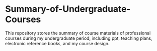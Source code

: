# Summary-of-Undergraduate-Courses
This repository stores the summary of course materials of professional courses during my undergraduate period, including ppt, teaching plans, electronic reference books, and my course design.
